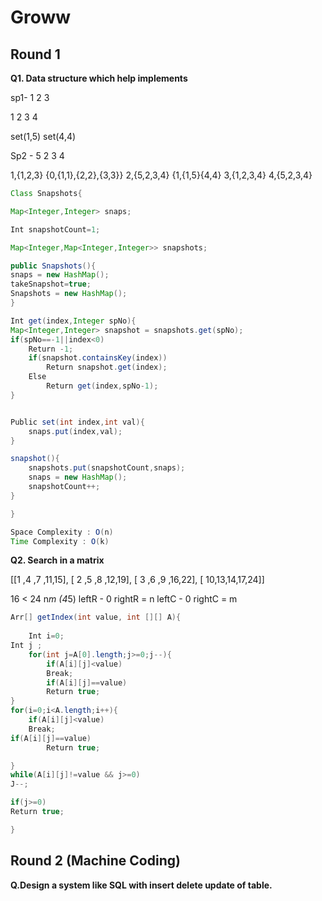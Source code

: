 # Groww 

## Round 1

**Q1. Data structure which help implements**


sp1- 1 2 3

1 2 3 4

set(1,5)
set(4,4)

Sp2 - 5 2 3 4

1,{1,2,3} {0,{1,1},{2,2},{3,3}}
2,{5,2,3,4} {1,{1,5}{4,4}
3,{1,2,3,4}
4,{5,2,3,4}

``` java
Class Snapshots{

Map<Integer,Integer> snaps;

Int snapshotCount=1;

Map<Integer,Map<Integer,Integer>> snapshots;

public Snapshots(){
snaps = new HashMap();
takeSnapshot=true;
Snapshots = new HashMap();
}

Int get(index,Integer spNo){
Map<Integer,Integer> snapshot = snapshots.get(spNo);
if(spNo==-1||index<0)
	Return -1;
	if(snapshot.containsKey(index))
		Return snapshot.get(index);
	Else
		Return get(index,spNo-1);
}


Public set(int index,int val){
	snaps.put(index,val);
}

snapshot(){
	snapshots.put(snapshotCount,snaps);
	snaps = new HashMap();
	snapshotCount++;
}

}

Space Complexity : O(n)
Time Complexity : O(k)

```



**Q2. Search in a matrix**

[[1 ,4 ,7 ,11,15],
[ 2 ,5 ,8 ,12,19],
[ 3 ,6 ,9 ,16,22],
[ 10,13,14,17,24]]

16 < 24 n*m (4*5)
	leftR - 0    	rightR = n
	leftC - 0	   	rightC = m



``` java
Arr[] getIndex(int value, int [][] A){
	
	Int i=0;
Int j ;
	for(int j=A[0].length;j>=0;j--){
		if(A[i][j]<value)
		Break;
		if(A[i][j]==value)
		Return true;
}
for(i=0;i<A.length;i++){
	if(A[i][j]<value)
	Break;
if(A[i][j]==value)
		Return true;

}
while(A[i][j]!=value && j>=0)
J--;

if(j>=0)
Return true;

}

```

## Round 2 (Machine Coding)

**Q.Design a system like SQL with insert delete update of table.**

